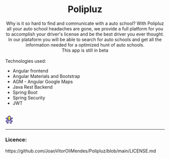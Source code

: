 <div align="center">
  <h1>Polipluz</h1>
</div>

<div align="center">
  Why is it so hard to find and communicate with a auto school? With Polipluz all your auto school headaches are gone, we provide a full platform
  for you to accomplish your driver's license and be the best driver you ever thought. In our plataform you will be able to search for auto schools and get all the
  information needed for a optimized hunt of auto schools. 
  <br>
  This app is still in beta
</div>
<br>
Technologies used:
<ul>
  <li>Angular frontend</li>
  <li>Angular Materials and Bootstrap</li>
  <li>AGM - Angular Google Maps</li>
  <li>Java Rest Backend</li>
  <li>Spring Boot</li>
  <li>Spring Security</li>
  <li>JWT</li>
</ul>
<br>
<img src="https://github.com/JoaoVitorOliMendes/Polipluz/blob/main/src/main/webapp/polipluzFrontend/src/assets/img/poliplux_logo.svg" width="5%">
<hr>
<h3>
  Licence:
</h3>
https://github.com/JoaoVitorOliMendes/Polipluz/blob/main/LICENSE.md
